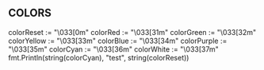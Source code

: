 ## COLORS

colorReset := "\033[0m"
colorRed := "\033[31m"
colorGreen := "\033[32m"
colorYellow := "\033[33m"
colorBlue := "\033[34m"
colorPurple := "\033[35m"
colorCyan := "\033[36m"
colorWhite := "\033[37m"
fmt.Println(string(colorCyan), "test", string(colorReset))